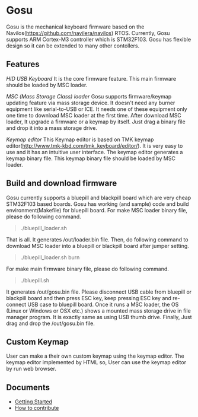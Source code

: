 # Gosu

Gosu is the mechanical keyboard firmware based on the Navilos(https://github.com/navilera/navilos) RTOS. Currently, Gosu supports ARM Cortex-M3 controller which is STM32F103. Gosu has flexible design so it can be extended to many other contollers.

## Features

*HID USB Keyboard*
It is the core firmware feature. This main firmware should be loaded by MSC loader.

*MSC (Mass Storage Class) loader*
Gosu supports firmware/keymap updating feature via mass storage device. It doesn't need any burner equipment like serial-to-USB or ICE. It needs one of these equipment only one time to download MSC loader at the first time. After download MSC loader, It upgrade a firmware or a keymap by itself. Just drag a binary file and drop it into a mass storage drive.

*Keymap editor*
This Keymap editor is based on TMK keymap editor(http://www.tmk-kbd.com/tmk_keyboard/editor/). It is very easy to use and it has an intuitive user interface. The keymap editor generates a keymap binary file. This keymap binary file should be loaded by MSC loader.

## Build and download firmware

Gosu currently supports a bluepill and blackpill board which are very cheap STM32F103 based boards. Gosu has working (and sample) code and build environment(Makefile) for bluepill board. For make MSC loader binary file, please do following command.

> ./bluepill_loader.sh

That is all. It generates /out/loader.bin file. Then, do following command to download MSC loader into a bluepill or blackpill board after jumper setting.

> ./bluepill_loader.sh burn

For make main firmware binary file, please do following command.

> ./bluepill.sh

It generates /out/gosu.bin file. Please disconnect USB cable from bluepill or blackpill board and then press ESC key, keep pressing ESC key and re-connect USB case to bluepill board. Once it runs a MSC loader, the OS (Linux or Windows or OSX etc.) shows a mounted mass storage drive in file manager program. It is exactly same as using USB thumb drive. Finally, Just drag and drop the /out/gosu.bin file.

## Custom Keymap

User can make a their own custom keymap using the keymap editor. The keymap editor implemented by HTML so, User can use the keymap editor by run web browser.

## Documents

- [Getting Started](doc/GettingStarted.md)
- [How to contribute](doc/Contribute.md)
